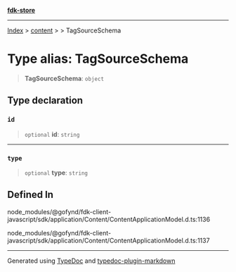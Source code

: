 [**fdk-store**](../../../README.md)
***

[Index](../../../API.md) > [content](../../README.md) > [<internal>](../README.md) > TagSourceSchema

# Type alias: TagSourceSchema

> **TagSourceSchema**: `object`

## Type declaration

### `id`

> `optional` **id**: `string`

***

### `type`

> `optional` **type**: `string`

## Defined In

node\_modules/@gofynd/fdk-client-javascript/sdk/application/Content/ContentApplicationModel.d.ts:1136

node\_modules/@gofynd/fdk-client-javascript/sdk/application/Content/ContentApplicationModel.d.ts:1137

***
Generated using [TypeDoc](https://typedoc.org/) and [typedoc-plugin-markdown](https://www.npmjs.com/package/typedoc-plugin-markdown)
